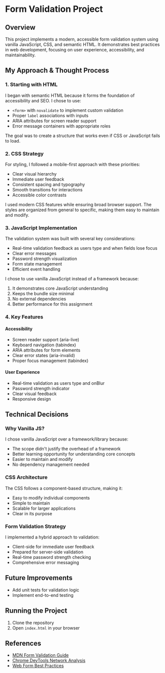# Form Validation Project

## Overview

This project implements a modern, accessible form validation system using vanilla JavaScript, CSS, and semantic HTML. It demonstrates best practices in web development, focusing on user experience, accessibility, and maintainability.

## My Approach & Thought Process

### 1. Starting with HTML

I began with semantic HTML because it forms the foundation of accessibility and SEO. I chose to use:

- `<form>` with `novalidate` to implement custom validation
- Proper `label` associations with inputs
- ARIA attributes for screen reader support
- Error message containers with appropriate roles

The goal was to create a structure that works even if CSS or JavaScript fails to load.

### 2. CSS Strategy

For styling, I followed a mobile-first approach with these priorities:

- Clear visual hierarchy
- Immediate user feedback
- Consistent spacing and typography
- Smooth transitions for interactions
- Accessible color contrasts

I used modern CSS features while ensuring broad browser support. The styles are organized from general to specific, making them easy to maintain and modify.

### 3. JavaScript Implementation

The validation system was built with several key considerations:

- Real-time validation feedback as users type and when fields lose focus
- Clear error messages
- Password strength visualization
- Form state management
- Efficient event handling

I chose to use vanilla JavaScript instead of a framework because:

1. It demonstrates core JavaScript understanding
2. Keeps the bundle size minimal
3. No external dependencies
4. Better performance for this assignment

### 4. Key Features

#### Accessibility

- Screen reader support (aria-live)
- Keyboard navigation (tabindex)
- ARIA attributes for form elements
- Clear error states (aria-invalid)
- Proper focus management (tabindex)

#### User Experience

- Real-time validation as users type and onBlur
- Password strength indicator
- Clear visual feedback
- Responsive design

## Technical Decisions

### Why Vanilla JS?

I chose vanilla JavaScript over a framework/library because:

- The scope didn't justify the overhead of a framework
- Better learning opportunity for understanding core concepts
- Easier to maintain and modify
- No dependency management needed

### CSS Architecture

The CSS follows a component-based structure, making it:

- Easy to modify individual components
- Simple to maintain
- Scalable for larger applications
- Clear in its purpose

### Form Validation Strategy

I implemented a hybrid approach to validation:

- Client-side for immediate user feedback
- Prepared for server-side validation
- Real-time password strength checking
- Comprehensive error messaging

## Future Improvements

- Add unit tests for validation logic
- Implement end-to-end testing

## Running the Project

1. Clone the repository
2. Open `index.html` in your browser

## References

- [MDN Form Validation Guide](https://developer.mozilla.org/en-US/docs/Learn/Forms/Form_validation)
- [Chrome DevTools Network Analysis](https://developers.google.com/web/tools/chrome-devtools/network)
- [Web Form Best Practices](https://www.w3.org/WAI/tutorials/forms/)
